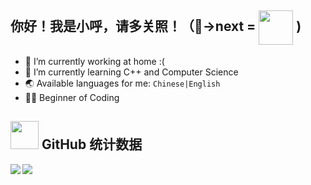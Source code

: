## 你好！我是小呼，请多关照！（🐺->next = <img align="center" src="https://user-images.githubusercontent.com/45611255/132378455-f383a535-1ba8-415c-9719-bef20d41b1cb.png" height="55" width="55"/> )

- 🔭 I’m currently working at home :(
- 🌱 I’m currently learning C++ and Computer Science
- 🌏 Available languages for me: `Chinese|English`
- 🐱‍💻 Beginner of Coding

<img src="https://user-images.githubusercontent.com/45611255/132378015-adc79d60-4106-4b7e-97ef-cdfa741d2fbd.png" height="45" width="45"/>  GitHub 统计数据
---
<img align="left" src="https://github-readme-stats.vercel.app/api?username=DaDel7924&locale=cn&show_icons=true&theme=prussian" /> <img align="center" src="https://github-readme-stats.vercel.app/api/top-langs/?username=DaDel7924&show_icons=true" />

